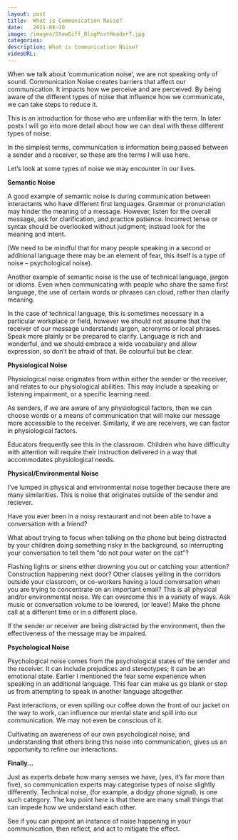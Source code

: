 ```yaml
---
layout: post
title:  What is Communication Noise?
date:   2021-08-20
image: /images/StewGiff_BlogPostHeader7.jpg
categories: 
description: What is Communication Noise?
videoURL:
---
```

When we talk about ‘communication noise’, we are not speaking only of sound. Communication Noise creates barriers that affect our communication. It impacts how we perceive and are perceived. By being aware of the different types of noise that influence how we communicate, we can take steps to reduce it.

This is an introduction for those who are unfamiliar with the term. In later posts I will go into more detail about how we can deal with these different types of noise.

In the simplest terms, communication is information being passed between a sender and a receiver, so these are the terms I will use here.

Let’s look at some types of noise we may encounter in our lives.

**Semantic Noise**

A good example of semantic noise is during communication between interactants who have different first languages. Grammar or pronunciation may hinder the meaning of a message. However, listen for the overall message, ask for clarification, and practice patience. Incorrect tense or syntax should be overlooked without judgment; instead look for the meaning and intent. 

(We need to be mindful that for many people speaking in a second or additional language there may be an element of fear, this itself is a type of noise – psychological noise).

Another example of semantic noise is the use of technical language, jargon or idioms. Even when communicating with people who share the same first language, the use of certain words or phrases can cloud, rather than clarify meaning. 

In the case of technical language, this is sometimes necessary in a particular workplace or field, however we should not assume that the receiver of our message understands jargon, acronyms or local phrases. Speak more plainly or be prepared to clarify.  Language is rich and wonderful, and we should embrace a wide vocabulary and allow expression, so don’t be afraid of that. Be colourful but be clear.


**Physiological Noise**

Physiological noise originates from within either the sender or the receiver, and relates to our physiological abilities. This may include a speaking or listening impairment, or a specific learning need. 

As senders, if we are aware of any physiological factors, then we can choose words or a means of communication that will make our message more accessible to the receiver. Similarly, if we are receivers, we can factor in physiological factors. 

Educators frequently see this in the classroom. Children who have difficulty with attention will require their instruction delivered in a way that accommodates physiological needs.


**Physical/Environmental Noise**

I’ve lumped in physical and environmental noise together because there are many similarities. This is noise that originates outside of the sender and reciever.

Have you ever been in a noisy restaurant and not been able to have a conversation with a friend?

What about trying to focus when talking on the phone but being distracted by your children doing something risky in the background, so interrupting your conversation to tell them “do not pour water on the cat”? 

Flashing lights or sirens either drowning you out or catching your attention? Construction happening next door? Other classes yelling in the corridors outside your classroom, or co-workers having a loud conversation when you are trying to concentrate on an important email? This is all physical and/or environmental noise. We can overcome this in a variety of ways. Ask music or conversation volume to be lowered, (or leave!) Make the phone call at a different time or in a different place.

If the sender or receiver are being distracted by the environment, then the effectiveness of the message may be impaired.

**Psychological Noise**

Psychological noise comes from the psychological states of the sender and the receiver. It can include prejudices and stereotypes; it can be an emotional state. Earlier I mentioned the fear some experience when speaking in an additional language. This fear can make us go blank or stop us from attempting to speak in another language altogether.

Past interactions, or even spilling our coffee down the front of our jacket on the way to work, can influence our mental state and spill into our communication. We may not even be conscious of it. 

Cultivating an awareness of our own psychological noise, and understanding that others bring this noise into communication, gives us an opportunity to refine our interactions.

**Finally…**

Just as experts debate how many senses we have, (yes, it’s far more than five), so communication experts may categorise types of noise slightly differently. Technical noise, (for example, a dodgy phone signal), is one such category. The key point here is that there are many small things that can impede how we understand each other.

See if you can pinpoint an instance of noise happening in your communication, then reflect, and act to mitigate the effect.
